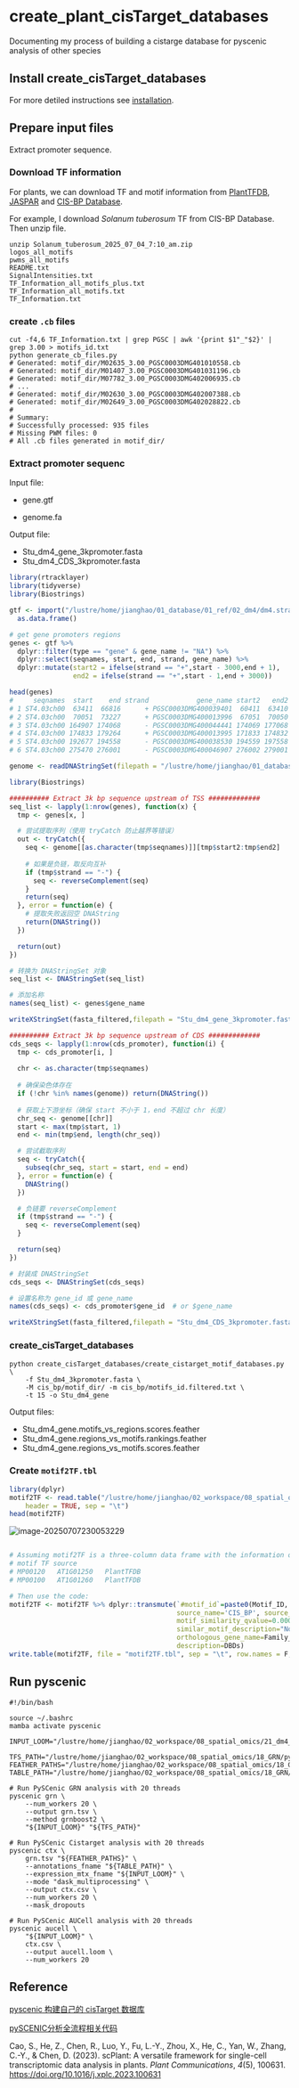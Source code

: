 

# create_plant_cisTarget_databases

Documenting my process of building a cistarge database for pyscenic analysis of other species



## Install create_cisTarget_databases
For more detiled instructions see [installation](https://github.com/aertslab/create_cisTarget_databases?tab=readme-ov-file#installation).

## Prepare input files

Extract promoter sequence.

### Download TF information
For plants, we can download TF and motif information from [PlantTFDB](https://planttfdb.gao-lab.org/), [JASPAR](https://jaspar.elixir.no/) and [CIS-BP Database](https://cisbp.ccbr.utoronto.ca/).

For example, I download *Solanum tuberosum* TF from CIS-BP Database. Then unzip file.

```shell
unzip Solanum_tuberosum_2025_07_04_7:10_am.zip
logos_all_motifs
pwms_all_motifs
README.txt
SignalIntensities.txt
TF_Information_all_motifs_plus.txt
TF_Information_all_motifs.txt
TF_Information.txt
```

### create `.cb` files

```shell
cut -f4,6 TF_Information.txt | grep PGSC | awk '{print $1"_"$2}' | grep 3.00 > motifs_id.txt
python generate_cb_files.py
# Generated: motif_dir/M02635_3.00_PGSC0003DMG401010558.cb
# Generated: motif_dir/M01407_3.00_PGSC0003DMG401031196.cb
# Generated: motif_dir/M07782_3.00_PGSC0003DMG402006935.cb
# ...
# Generated: motif_dir/M02630_3.00_PGSC0003DMG402007388.cb
# Generated: motif_dir/M02649_3.00_PGSC0003DMG402028822.cb
# 
# Summary:
# Successfully processed: 935 files
# Missing PWM files: 0
# All .cb files generated in motif_dir/
```



### Extract promoter sequenc

Input file:

- gene.gtf

- genome.fa

Output file:

- Stu_dm4_gene_3kpromoter.fasta
- Stu_dm4_CDS_3kpromoter.fasta

```R
library(rtracklayer)
library(tidyverse)
library(Biostrings)

gtf <- import("/lustre/home/jianghao/01_database/01_ref/02_dm4/dm4.strand_fixed.gtf",format = "gtf") %>% 
  as.data.frame()

# get gene promoters regions
genes <- gtf %>% 
  dplyr::filter(type == "gene" & gene_name != "NA") %>% 
  dplyr::select(seqnames, start, end, strand, gene_name) %>% 
  dplyr::mutate(start2 = ifelse(strand == "+",start - 3000,end + 1),
                end2 = ifelse(strand == "+",start - 1,end + 3000))

head(genes)
#     seqnames  start    end strand            gene_name start2   end2
# 1 ST4.03ch00  63411  66816      + PGSC0003DMG400039401  60411  63410
# 2 ST4.03ch00  70051  73227      + PGSC0003DMG400013996  67051  70050
# 3 ST4.03ch00 164907 174068      - PGSC0003DMG400044441 174069 177068
# 4 ST4.03ch00 174833 179264      + PGSC0003DMG400013995 171833 174832
# 5 ST4.03ch00 192677 194558      - PGSC0003DMG400038530 194559 197558
# 6 ST4.03ch00 275470 276001      - PGSC0003DMG400046907 276002 279001

genome <- readDNAStringSet(filepath = "/lustre/home/jianghao/01_database/01_ref/02_dm4/dm4.fa")

library(Biostrings)

########## Extract 3k bp sequence upstream of TSS #############
seq_list <- lapply(1:nrow(genes), function(x) {
  tmp <- genes[x, ]

  # 尝试提取序列（使用 tryCatch 防止越界等错误）
  out <- tryCatch({
    seq <- genome[[as.character(tmp$seqnames)]][tmp$start2:tmp$end2]
    
    # 如果是负链，取反向互补
    if (tmp$strand == "-") {
      seq <- reverseComplement(seq)
    }
    return(seq)
  }, error = function(e) {
    # 提取失败返回空 DNAString
    return(DNAString())
  })

  return(out)
})

# 转换为 DNAStringSet 对象
seq_list <- DNAStringSet(seq_list)

# 添加名称
names(seq_list) <- genes$gene_name

writeXStringSet(fasta_filtered,filepath = "Stu_dm4_gene_3kpromoter.fasta",format="fasta")

########## Extract 3k bp sequence upstream of CDS #############
cds_seqs <- lapply(1:nrow(cds_promoter), function(i) {
  tmp <- cds_promoter[i, ]
  
  chr <- as.character(tmp$seqnames)
  
  # 确保染色体存在
  if (!chr %in% names(genome)) return(DNAString())
  
  # 获取上下游坐标（确保 start 不小于 1，end 不超过 chr 长度）
  chr_seq <- genome[[chr]]
  start <- max(tmp$start, 1)
  end <- min(tmp$end, length(chr_seq))

  # 尝试截取序列
  seq <- tryCatch({
    subseq(chr_seq, start = start, end = end)
  }, error = function(e) {
    DNAString()
  })

  # 负链要 reverseComplement
  if (tmp$strand == "-") {
    seq <- reverseComplement(seq)
  }

  return(seq)
})

# 封装成 DNAStringSet
cds_seqs <- DNAStringSet(cds_seqs)

# 设置名称为 gene_id 或 gene_name
names(cds_seqs) <- cds_promoter$gene_id  # or $gene_name

writeXStringSet(fasta_filtered,filepath = "Stu_dm4_CDS_3kpromoter.fasta",format="fasta")
```

### create_cisTarget_databases

```shell
python create_cisTarget_databases/create_cistarget_motif_databases.py \
	-f Stu_dm4_3kpromoter.fasta \
	-M cis_bp/motif_dir/ -m cis_bp/motifs_id.filtered.txt \
	-t 15 -o Stu_dm4_gene
```

Output files:

- Stu_dm4_gene.motifs_vs_regions.scores.feather
- Stu_dm4_gene.regions_vs_motifs.rankings.feather
- Stu_dm4_gene.regions_vs_motifs.scores.feather



### Create `motif2TF.tbl`

````R
library(dplyr)
motif2TF <- read.table("/lustre/home/jianghao/02_workspace/08_spatial_omics/18_GRN/pyscenic_databases/cis_bp/TF_Information_all_motifs_plus.txt",
    header = TRUE, sep = "\t")
head(motif2TF)
````

![image-20250707230053229](D:\06_GitHub\create_plant_cisTarget_databases\image-20250707230053229.png)

````R

# Assuming motif2TF is a three-column data frame with the information of motifs and their corresponding TFs like this:
# motif TF source
# MP00120   AT1G01250   PlantTFDB
# MP00100   AT1G01260   PlantTFDB

# Then use the code:
motif2TF <- motif2TF %>% dplyr::transmute(`#motif_id`=paste0(Motif_ID,'_', TF_Name), motif_name=paste0(Motif_ID,'_', TF_Name), motif_description=TF_Name,
                                          source_name='CIS_BP', source_version=1.1, gene_name=TF_Name,
                                          motif_similarity_qvalue=0.000000, similar_motif_id="None", 
                                          similar_motif_description="None", orthologous_identity=1.000000,
                                          orthologous_gene_name=Family_Name, orthologous_species="None", 
                                          description=DBDs)
write.table(motif2TF, file = "motif2TF.tbl", sep = "\t", row.names = F, quote = F)
````



## Run pyscenic

```shell
#!/bin/bash

source ~/.bashrc
mamba activate pyscenic

INPUT_LOOM="/lustre/home/jianghao/02_workspace/08_spatial_omics/21_dm4_count/bin50_data/s123_run.loom"

TFS_PATH="/lustre/home/jianghao/02_workspace/08_spatial_omics/18_GRN/pyscenic_databases/cis_bp/tf_list.txt"
FEATHER_PATHS="/lustre/home/jianghao/02_workspace/08_spatial_omics/18_GRN/pyscenic_databases/Stu_dm4_gene.regions_vs_motifs.rankings.feather"
TABLE_PATH="/lustre/home/jianghao/02_workspace/08_spatial_omics/18_GRN/pyscenic_databases/cis_bp/motif2TF.tbl"

# Run PySCenic GRN analysis with 20 threads
pyscenic grn \
    --num_workers 20 \
    --output grn.tsv \
    --method grnboost2 \
    "${INPUT_LOOM}" "${TFS_PATH}"

# Run PySCenic Cistarget analysis with 20 threads
pyscenic ctx \
    grn.tsv "${FEATHER_PATHS}" \
    --annotations_fname "${TABLE_PATH}" \
    --expression_mtx_fname "${INPUT_LOOM}" \
    --mode "dask_multiprocessing" \
    --output ctx.csv \
    --num_workers 20 \
    --mask_dropouts

# Run PySCenic AUCell analysis with 20 threads
pyscenic aucell \
    "${INPUT_LOOM}" \
    ctx.csv \
    --output aucell.loom \
    --num_workers 20
```

## Reference

[pyscenic 构建自己的 cisTarget 数据库](https://mp.weixin.qq.com/s/7-vKrLiFS4Tlkt-rHxEGeQ)

[pySCENIC分析全流程相关代码](https://mp.weixin.qq.com/s/xbmyAiLyWBJk0E1x6PSLWw)

Cao, S., He, Z., Chen, R., Luo, Y., Fu, L.-Y., Zhou, X., He, C., Yan, W., Zhang, C.-Y., & Chen, D. (2023). scPlant: A versatile framework for single-cell transcriptomic data analysis in plants. *Plant Communications*, *4*(5), 100631. https://doi.org/10.1016/j.xplc.2023.100631
